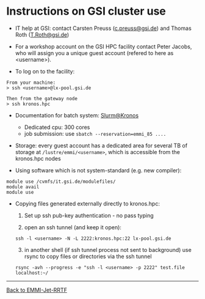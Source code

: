 # Instructions on GSI cluster use

* IT help at GSI: contact Carsten Preuss (<c.preuss@gsi.de>) and Thomas Roth (<T.Roth@gsi.de>)

* For a workshop account on the GSI HPC facility contact Peter Jacobs, who will assign you a unique guest account (refered to here as \<username\>).

* To log on to the facility:

```
From your machine:
> ssh <username>@lx-pool.gsi.de

Then from the gateway node
> ssh kronos.hpc
```
* Documentation for batch system: [Slurm@Kronos](https://wiki.gsi.de/foswiki/bin/view/Linux/SlurmUsage)
   * Dedicated cpu: 300 cores
   * job submission: use `sbatch --reservation=emmi_85 ....`

* Storage: every guest account has a dedicated area for several TB of storage at `/lustre/emmi/<username>`, which is accessible from the kronos.hpc nodes

* Using software which is not system-standard (e.g. new compiler):

```
module use /cvmfs/it.gsi.de/modulefiles/
module avail
module use
```

* Copying files generated externally directly to kronos.hpc:
   1. Set up ssh pub-key authentication - no pass typing
   
   2. open an ssh tunnel (and keep it open):
   ```
   ssh -l <username> -N -L 2222:kronos.hpc:22 lx-pool.gsi.de
   ```
   
   3. in another shell (if ssh tunnel process not sent to background) use rsync to copy files or directories via the ssh tunnel
   ```
   rsync -avh --progress -e "ssh -l <username> -p 2222" test.file localhost:~/
   ```

<hr>

[Back to EMMI-Jet-RRTF](index.md)

